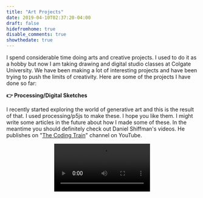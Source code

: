 ```yaml
---
title: "Art Projects"
date: 2019-04-10T02:37:20-04:00
draft: false
hidefromhome: true
disable_comments: true
showthedate: true
---
```


I spend considerable time doing arts and creative projects. I used to do it as a hobby but now I am taking drawing and digital studio classes at Colgate University. We have been making a lot of interesting projects and have been trying to push the limits of creativity. Here are some of the projects I have done so far:

**:point_right: Processing/Digital Sketches**

I recently started exploring the world of generative art and this is the result of that. I used processing/p5js to make these. I hope you like them. I might write some articles in the future about how I made some of these. In the meantime you should definitely check out Daniel Shiffman's videos. He publishes on "[The Coding Train](https://www.youtube.com/user/shiffman/videos)" channel on YouTube.

<video controls loop src="/images/processing/art11.mp4" width="50%" style="margin: 0 auto; display: block; margin-bottom: 50px;" autoplay="true" />

<video controls loop src="/images/processing/art10.mp4" width="50%" style="margin: 0 auto; display: block; margin-bottom: 50px;" autoplay="true" />

<video controls loop src="/images/processing/art9.mp4" width="50%" style="margin: 0 auto; display: block; margin-bottom: 50px;" autoplay="true" />

<video controls loop src="/images/processing/art8.mp4" width="50%" style="margin: 0 auto; display: block; margin-bottom: 50px;" autoplay="true" />

<video controls loop src="/images/processing/art7.mp4" width="50%" style="margin: 0 auto; display: block; margin-bottom: 50px;" autoplay="true" />

<video controls loop src="/images/processing/art6.mp4" width="50%" style="margin: 0 auto; display: block; margin-bottom: 50px;" autoplay="true" />

<video controls loop src="/images/processing/art5.mp4" width="50%" style="margin: 0 auto; display: block; margin-bottom: 50px;" autoplay="true" />

<video controls loop src="/images/processing/art4.mp4" width="50%" style="margin: 0 auto; display: block; margin-bottom: 50px;" autoplay="true" />

<video controls loop src="/images/processing/art3.mp4" width="50%" style="margin: 0 auto; display: block;margin-bottom: 50px;" autoplay="true" />

<video controls loop src="/images/processing/art2.mp4" width="50%" style="margin: 0 auto; display: block;margin-bottom: 50px;" autoplay="true" />

<video controls loop src="/images/processing/art1.mp4" width="50%" style="margin: 0 auto; display: block;margin-bottom: 50px;" autoplay="true" />

<hr>

**:point_right: [Metadata based website](/arts/A1)**

![Peronal Data Website](/images/arts-a1.png)

The idea behind this project was to show that metadata alone can tell us a lot about any person. I have used my real meta-data in this project. As part of this project students were given metadata (without owner's name) of different people in class and were asked to make guesses about the data owner's daily life and who they interact with and also make a guess as to who they are. Most of the people were able to make a pretty accurate guess.

<hr>

**:point_right: [Living space drawing](/images/room.jpg)**

![Room drawing](/images/room.jpg)

This was a part of my drawing class. We were supposed to draw a scene which was personal. I decided to draw a scene from my dorm room. I cleaned up the table and arranged the scene in a way to give the feel of an old-school jail room. I used an ebony pencil and a **30x40 (inch)** illustration board to do this drawing. The total drawing time was almost **20+ hours**. 

<hr>

**:point_right: Subverting a Website**

![News website](/images/news.png)

For this project I decided to subvert the Washington Post and showcase how there is a very thin line between real and fake news and sometimes it is hard to distinguish between the two. The user decides if they think an article is real or fake and then they click on the article. It it is real, the article title flashes in green and if it is fake, the title flashes in red.

<hr>

**:point_right: [First Graffiti/Spray painting Project](/images/graffiti.jpg)**

![Graffiti](/images/graffiti.jpg)

This project was done soon after the shooting at a mosque in Christchurch, New Zealand in early 2019. The theme of this project was to promote religious harmony. I used English, Arabic and Urdu to write the same message on the placards. People feel uneasy when they see something new or unfamiliar. That is exactly what I am trying to get at here. This was my first attempt at doing any sort of organized wall spray painting and I am proud of how it turned out. I laser cut cardboard stencils for this project.

<hr>

**:point_right: [Pakistani Flag](/images/pakistan-flag.jpg)**

![Pakistani Flag](/images/pakistan-flag.jpg)

This project is from 2012. At the time when this whole thing was painted, it got listed in Guinness Book of World Records as the largest painted flag of a country. It was the size of a field hockey stadium. It was done as part of a large group of people. Last I heard, the record has since been broken by a different country.


I will update this page with new arts projects soon. :+1:

